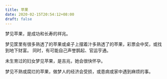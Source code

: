 ```yaml
---
title: 苹果
date: 2020-02-15T20:54:12+08:00
draft: false
---
```


梦见苹果，是成功和长寿的祥兆。


梦见筐里有很多熟透了的苹果或桌子上摆着汁多熟透了的苹果，彩票会中奖，或找到地下财富。
同时，有可能自己声誉鹊起、官运亨通。


未生育过的妇女梦见苹果，是吉兆，她会很快怀孕。


梦见不熟或腐烂的苹果，做梦人的经济会受损，或患病或家中遇到麻烦的事。
